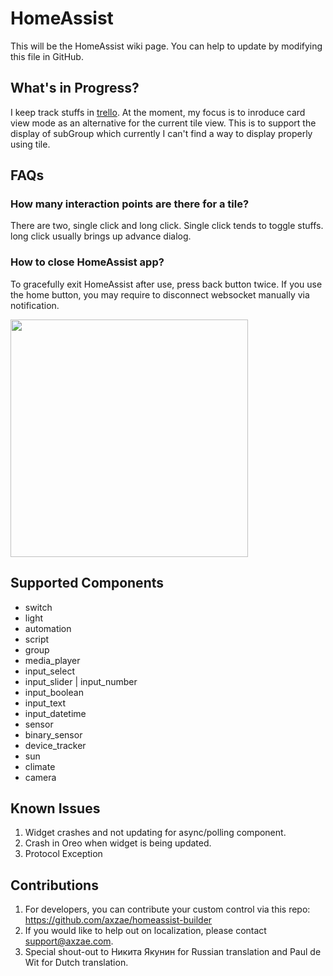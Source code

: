 # HomeAssist

This will be the HomeAssist wiki page. You can help to update by modifying this file in GitHub.

## What's in Progress?

I keep track stuffs in [trello](https://trello.com/b/C0YnMv3L/homeassist). At the moment, my focus is to inroduce card view mode as an alternative for the current tile view.
This is to support the display of subGroup which currently I can't find a way to display properly using tile.

## FAQs

### How many interaction points are there for a tile?

There are two, single click and long click. Single click tends to toggle stuffs. long click usually brings up advance dialog.

### How to close HomeAssist app?

To gracefully exit HomeAssist after use, press back button twice. If you use the home button, you may require to disconnect websocket manually via notification.

<img width='380' src='https://raw.githubusercontent.com/axzae/homeassist-builder/master/wiki/websocket_notification.png'/>

## Supported Components

* switch
* light
* automation
* script
* group
* media_player
* input_select
* input_slider | input_number
* input_boolean
* input_text
* input_datetime
* sensor
* binary_sensor
* device_tracker
* sun
* climate
* camera

## Known Issues

1. Widget crashes and not updating for async/polling component.
2. Crash in Oreo when widget is being updated.
3. Protocol Exception

## Contributions

1. For developers, you can contribute your custom control via this repo: https://github.com/axzae/homeassist-builder
2. If you would like to help out on localization, please contact support@axzae.com.
3. Special shout-out to Никита Якунин for Russian translation and Paul de Wit for Dutch translation.

